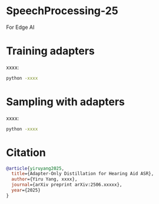 # SpeechProcessing-25

For Edge AI



# Training adapters

xxxx:
```bash
python -xxxx
```


# Sampling with adapters

xxxx:
```bash
python -xxxx
```



# Citation

```bib
@article{yiruyang2025,
  title={Adapter-Only Distillation for Hearing Aid ASR},
  author={Yiru Yang, xxxx},
  journal={arXiv preprint arXiv:2506.xxxxx},
  year={2025}
}
```
